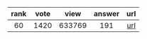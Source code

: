 
| rank | vote | view | answer | url |
|:-:|:-:|:-:|:-:|:-:|
|60|1420|633769|191| [url](http://stackoverflow.com/questions/101268/hidden-features-of-python) |
